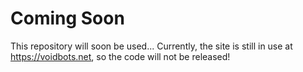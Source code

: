 # Coming Soon

This repository will soon be used...
Currently, the site is still in use at https://voidbots.net, so the code will not be released!
